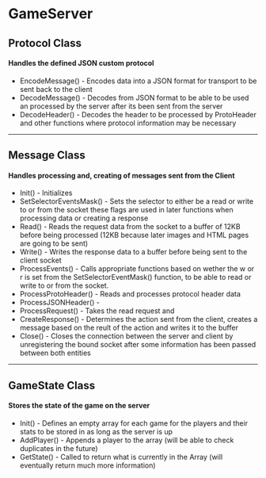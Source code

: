 # GameServer

## Protocol Class
#### Handles the defined JSON custom protocol
* EncodeMessage() - Encodes data into a JSON format for transport to be sent back to the client
* DecodeMessage() - Decodes from JSON format to be able to be used an processed by the server after its been sent from the server
* DecodeHeader() - Decodes the header to be processed by ProtoHeader and other functions where protocol information may be necessary
---

## Message Class
#### Handles processing and, creating of messages sent from the Client
* Init() - Initializes 
* SetSelectorEventsMask() - Sets the selector to either be a read or write to or from the socket these flags are used in later functions when processing data or creating a response
* Read() - Reads the request data from the socket to a buffer of 12KB before being processed (12KB because later images and HTML pages are going to be sent)
* Write() - Writes the response data to a buffer before being sent to the client socket
* ProcessEvents() - Calls appropriate functions based on wether the w or r is set from the SetSelectorEventMask() function, to be able to read or write to or from the socket.
* ProcessProtoHeader() - Reads and processes protocol header data 
* ProcessJSONHeader() -
* ProcessRequest() - Takes the read request and 
* CreateResponse() - Determines the action sent from the client, creates a message based on the reult of the action and writes it to the buffer
* Close() - Closes the connection between the server and client by unregistering the bound socket after some information has been passed between both entities
 ----

## GameState Class
#### Stores the state of the game on the server
* Init() - Defines an empty array for each game for the players and their stats to be stored in as long as the server is up
* AddPlayer() - Appends a player to the array (will be able to check duplicates in the future)
* GetState() - Called to return what is currently in the Array (will eventually return much more information)